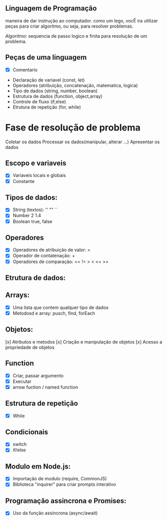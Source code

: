 ## Linguagem de Programação
maneira de dar instrução ao computador.
como um lego, vocÊ ira utilizar peças para criar algoritmo, ou seja, para resolver problemas.

*Algoritmo*: sequencia de passo logico e finita para resolução de um problema.

## Peças de uma linguagem
- [x] Comentario
- Declaração de variavel (const, let)
- Operadores (atribuição, concatenação, matematica, logica)
- Tipo de dados (string, number, boolean)
- Estrutura de dados (function, object,array)
- Controle de fluxo (if,else)
- Etrutura de repetição (for, while)

# Fase de resolução de problema
Coletar os dados
Processar os dados(manipular, alterar ...)
Apresentar os dados

## Escopo e variaveis

- [x] Variaveis locais e globais
- [x] Constante

## Tipos de dados:

- [x] String (textos): '' "" ``
- [x] Number 2 1.4
- [x] Boolean true, false

## Operadores

- [x] Operadores de atribuição de valor: =
- [x] Operador de contatenação: +
- [x] Operadores de comparação: == != > < <= >=

## Etrutura de dados:

## Arrays:
 
- [x] Uma lista que contem qualquer tipo de dados
- [x] Metodosd e array:  pusch, find, forEach

## Objetos:

[x] Atributos e metodos
[x] Criação e manipulação de objetos
[x] Acesso a propriedade de objetos

## Function

- [x] Criar, passar argumento
- [x] Executar
- [x] arrow fuction / named function

## Estrutura de repetição

- [x] While

## Condicionais

- [x] switch
- [x] if/else

## Modulo em Node.js:

- [x] Importação de modulo (require, CommonJS)
- [x] Biblioteca "inquirer" para criar prompts interativo

## Programação assincrona e Promises:

- [x] Uso da função assincrona (async/await)

